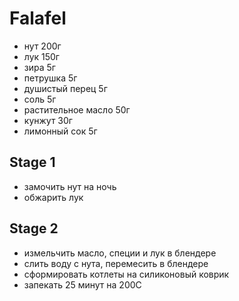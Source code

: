# Falafel

* нут 200г
* лук 150г
* зира 5г
* петрушка 5г
* душистый перец 5г
* соль 5г
* растительное масло 50г
* кунжут 30г
* лимонный сок 5г

## Stage 1
* замочить нут на ночь
* обжарить лук

## Stage 2
* измельчить масло, специи и лук в блендере
* слить воду с нута, перемесить в блендере
* сформировать котлеты на силиконовый коврик
* запекать 25 минут на 200C
